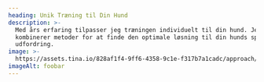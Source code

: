 ```yaml
---
heading: Unik Træning til Din Hund
description: >-
  Med års erfaring tilpasser jeg træningen individuelt til din hund. Jeg
  kombinerer metoder for at finde den optimale løsning til din hunds specifikke
  udfordring.
image: >-
  https://assets.tina.io/828af1f4-9ff6-4358-9c1e-f317b7a1cadc/approach/experience.png
imageAlt: foobar
---
```


